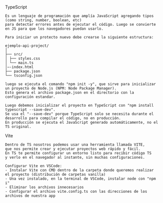 TypeScript

    Es un lenguaje de programación que amplía JavaScript agregando tipos (como string, number, boolean, etc) 
    para detectar errores antes de ejecutar el código. Luego se convierte en JS para que los navegadores puedan usarlo.
    
    Para iniciar un protecto nuevo debe crearse la siguiente estructura:
    
    ejemplo-api-project/
    │
    ├── src/
    │ ├── styles.css
    │ └── main.ts
    │—-index.html
    ├── package.json
    └── tsconfig.json
    
    luego se ejecuta el comando "npm init -y", que sirve para inicializar un proyecto de Node.js (NPM: Node Package Manager). 
    Esto genera el archivo package.json en el directorio con la configuración estandar.

    Luego debemos inicializar el proyecto en TypeScript con "npm install typescript --save-dev".
    Se usa el "--save-dev" porque TypeScript solo se necesita durante el desarrollo para compilar el código, no en producción. 
    En producción se ejecuta el JavaScript generado automáticamente, no el TS original.


Vite 

    Dentro de TS nosotros podemos usar una herramienta llamada VITE, 
    que nos permite crear y ejecutar proyectos web rápido y fácil. 
    En TS te permite configurar un entorno listo para recibir código TS 
    y verlo en el navegador al instante, sin muchas configuraciones.

    Configurar Vite en VSCode:
    - Instalar Vite con CMD dentro de la carpeta donde queremos realizar el proyecto (distribución de carpetas vanilla)
    - Una vez instalado, en la terminal de VSCode, instalar node con "npm i"
    - Eliminar los archivos innecesarios
    - Configurar el archivo vite.config.ts con las direcciones de los archivos de nuestra app
